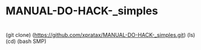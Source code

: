 # MANUAL-DO-HACK-_simples
#
(git clone)
(https://github.com/xpratax/MANUAL-DO-HACK-_simples.git)
(ls)
(cd)
(bash SMP)
